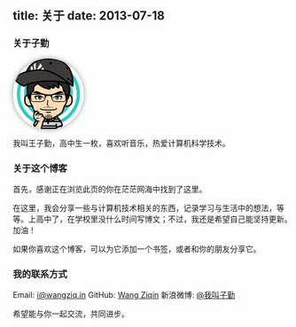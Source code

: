 title: 关于
date: 2013-07-18
---

### 关于子勤

<img src="/img/ziqin.png" class="rounded" style="border: 0; border-radius: 64px; height: 128px; width: 128px; box-shadow: 0 0 10px #999; display: block;">

我叫王子勤，高中生一枚，喜欢听音乐，热爱计算机科学技术。

### 关于这个博客

首先，感谢正在浏览此页的你在茫茫网海中找到了这里。

在这里，我会分享一些与计算机技术相关的东西，记录学习与生活中的想法，等等。上高中了，在学校里没什么时间写博文；不过，我还是希望自己能坚持更新。加油！

如果你喜欢这个博客，可以为它添加一个书签，或者和你的朋友分享它。

### 我的联系方式

Email: <i@wangziq.in>
GitHub: [Wang Ziqin](https://github.com/ziqin)
新浪微博: [@我叫子勤](http://weibo.com/ziqin123)

希望能与你一起交流，共同进步。